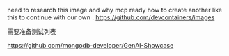 need to research this image and why mcp ready how to create another like this to continue with our own . 
https://github.com/devcontainers/images

需要准备测试列表

https://github.com/mongodb-developer/GenAI-Showcase
